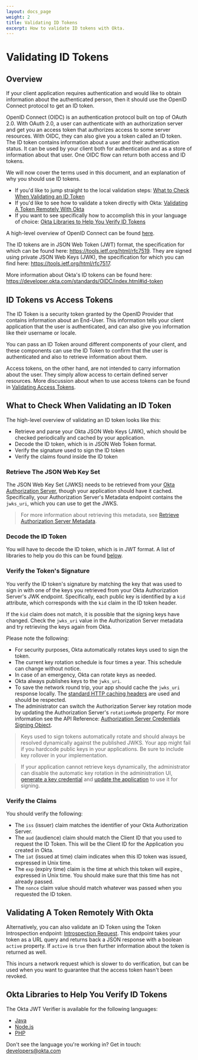```yaml
---
layout: docs_page
weight: 2
title: Validating ID Tokens
excerpt: How to validate ID tokens with Okta.
---
```


# Validating ID Tokens

## Overview

If your client application requires authentication and would like to obtain information about the authenticated person, then it should use the OpenID Connect protocol to get an ID token. 

OpenID Connect (OIDC) is an authentication protocol built on top of OAuth 2.0. With OAuth 2.0, a user can authenticate with an authorization server and get you an access token that authorizes access to some server resources. With OIDC, they can also give you a token called an ID token. The ID token contains information about a user and their authentication status. It can be used by your client both for authentication and as a store of information about that user. One OIDC flow can return both access and ID tokens.

We will now cover the terms used in this document, and an explanation of why you should use ID tokens. 

- If you'd like to jump straight to the local validation steps: [What to Check When Validating an ID Token](#what-to-check-when-validating-an-id-token)
- If you'd like to see how to validate a token directly with Okta: [Validating A Token Remotely With Okta](#validating-a-token-remotely-with-okta)
- If you want to see specifically how to accomplish this in your language of choice: [Okta Libraries to Help You Verify ID Tokens](#okta-libraries-to-help-you-verify-id-tokens)

A high-level overview of OpenID Connect can be found [here](/authentication-guide/auth-overview/#openid-connect).

The ID tokens are in JSON Web Token (JWT) format, the specification for which can be found here: <https://tools.ietf.org/html/rfc7519>. They are signed using private JSON Web Keys (JWK), the specification for which you can find here: <https://tools.ietf.org/html/rfc7517>.

More information about Okta's ID tokens can be found here: <https://developer.okta.com/standards/OIDC/index.html#id-token>

## ID Tokens vs Access Tokens

The ID Token is a security token granted by the OpenID Provider that contains information about an End-User. This information tells your client application that the user is authenticated, and can also give you information like their username or locale.

You can pass an ID Token around different components of your client, and these components can use the ID Token to confirm that the user is authenticated and also to retrieve information about them.

Access tokens, on the other hand, are not intended to carry information about the user. They simply allow access to certain defined server resources. More discussion about when to use access tokens can be found in [Validating Access Tokens](validating-access-tokens).

## What to Check When Validating an ID Token 

The high-level overview of validating an ID token looks like this:

- Retrieve and parse your Okta JSON Web Keys (JWK), which should be checked periodically and cached by your application.
- Decode the ID token, which is in JSON Web Token format.
- Verify the signature used to sign the ID token
- Verify the claims found inside the ID token

### Retrieve The JSON Web Key Set

The JSON Web Key Set (JWKS) needs to be retrieved from your [Okta Authorization Server](/authentication-guide/implementing-authentication/set-up-authz-server), though your application should have it cached. Specifically, your Authorization Server's Metadata endpoint contains the `jwks_uri`, which you can use to get the JWKS. 

> For more information about retrieving this metadata, see [Retrieve Authorization Server Metadata](/docs/api/resources/oauth2.html#retrieve-authorization-server-metadata).

### Decode the ID Token

You will have to decode the ID token, which is in JWT format. A list of libraries to help you do this can be found [below](#okta-libraries-to-help-you-verify-id-tokens).

### Verify the Token's Signature

You verify the ID token's signature by matching the key that was used to sign in with one of the keys you retrieved from your Okta Authorization Server's JWK endpoint. Specifically, each public key is identified by a `kid` attribute, which corresponds with the `kid` claim in the ID token header.

If the `kid` claim does not match, it is possible that the signing keys have changed. Check the `jwks_uri` value in the Authorization Server metadata and try retrieving the keys again from Okta.

Please note the following:

- For security purposes, Okta automatically rotates keys used to sign the token.
- The current key rotation schedule is four times a year. This schedule can change without notice.
- In case of an emergency, Okta can rotate keys as needed.
- Okta always publishes keys to the `jwks_uri`.
- To save the network round trip, your app should cache the `jwks_uri` response locally. The [standard HTTP caching headers](https://developer.mozilla.org/en-US/docs/Web/HTTP/Headers/Cache-Control) are used and should be respected.
- The administrator can switch the Authorization Server key rotation mode by updating the Authorization Server's `rotationMode` property. For more information see the API Reference: [Authorization Server Credentials Signing Object](/docs/api/resources/oauth2.html#authorization-server-credentials-signing-object).

> Keys used to sign tokens automatically rotate and should always be resolved dynamically against the published JWKS. Your app might fail if you hardcode public keys in your applications. Be sure to include key rollover in your implementation.

> If your application cannot retrieve keys dynamically, the administrator can disable the automatic key rotation in the administration UI, [generate a key credential](/docs/api/resources/apps.html#generate-new-application-key-credential) and [update the application](/docs/api/resources/apps.html#update-key-credential-for-application) to use it for signing.

### Verify the Claims

You should verify the following:

- The `iss` (issuer) claim matches the identifier of your Okta Authorization Server.
- The `aud` (audience) claim should match the Client ID that you used to request the ID Token. This will be the Client ID for the Application you created in Okta.
- The `iat` (issued at time) claim indicates when this ID token was issued, expressed in Unix time.
- The `exp` (expiry time) claim is the time at which this token will expire., expressed in Unix time. You should make sure that this time has not already passed.
- The `nonce` claim value should match whatever was passed when you requested the ID token. 

## Validating A Token Remotely With Okta

Alternatively, you can also validate an ID Token using the Token Introspection endpoint: [Introspection Request](/docs/api/resources/oidc.html#introspection-request). This endpoint takes your token as a URL query and returns back a JSON response with a boolean `active` property. If `active` is `true` then further information about the token is returned as well. 

This incurs a network request which is slower to do verification, but can be used when you want to guarantee that the access token hasn't been revoked. 

## Okta Libraries to Help You Verify ID Tokens

The Okta JWT Verifier is available for the following languages:

- [Java](https://github.com/okta/okta-jwt-verifier-java)
- [Node.js](https://github.com/okta/okta-oidc-js)
- [PHP](https://github.com/okta/okta-jwt-verifier-php)

Don't see the language you're working in? Get in touch: <developers@okta.com>
